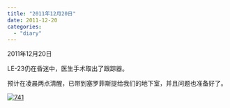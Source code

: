 ```yaml
---
title: "2011年12月20日"
date: 2011-12-20
categories: 
  - "diary"
---
```


2011年12月20日

LE-23仍在昏迷中，医生手术取出了跟踪器。

预计在凌晨两点清醒，已带到塞罗菲斯提给我们的地下室，并且问题也准备好了。

[![](/blog/images/741.jpg "741")](http://lofyer.org/wp-content/uploads/2011/12/741.jpg)
